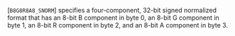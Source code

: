 [`B8G8R8A8_SNORM`] specifies a four-component, 32-bit signed
normalized format that has an 8-bit B component in byte 0, an 8-bit G
component in byte 1, an 8-bit R component in byte 2, and an 8-bit A
component in byte 3.
